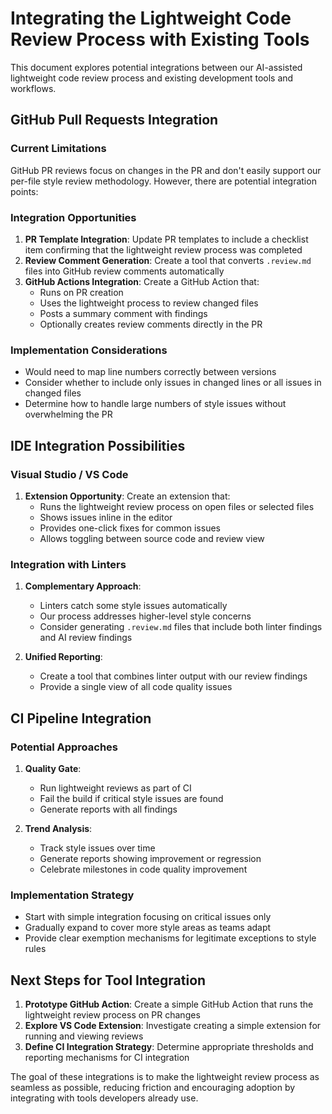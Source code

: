 # Integrating the Lightweight Code Review Process with Existing Tools

This document explores potential integrations between our AI-assisted lightweight code review process and existing development tools and workflows.

## GitHub Pull Requests Integration

### Current Limitations
GitHub PR reviews focus on changes in the PR and don't easily support our per-file style review methodology. However, there are potential integration points:

### Integration Opportunities
1. **PR Template Integration**: Update PR templates to include a checklist item confirming that the lightweight review process was completed
2. **Review Comment Generation**: Create a tool that converts `.review.md` files into GitHub review comments automatically
3. **GitHub Actions Integration**: Create a GitHub Action that:
   - Runs on PR creation
   - Uses the lightweight process to review changed files
   - Posts a summary comment with findings
   - Optionally creates review comments directly in the PR

### Implementation Considerations
- Would need to map line numbers correctly between versions
- Consider whether to include only issues in changed lines or all issues in changed files
- Determine how to handle large numbers of style issues without overwhelming the PR

## IDE Integration Possibilities

### Visual Studio / VS Code
1. **Extension Opportunity**: Create an extension that:
   - Runs the lightweight review process on open files or selected files
   - Shows issues inline in the editor
   - Provides one-click fixes for common issues
   - Allows toggling between source code and review view

### Integration with Linters
1. **Complementary Approach**: 
   - Linters catch some style issues automatically
   - Our process addresses higher-level style concerns
   - Consider generating `.review.md` files that include both linter findings and AI review findings

2. **Unified Reporting**:
   - Create a tool that combines linter output with our review findings
   - Provide a single view of all code quality issues

## CI Pipeline Integration

### Potential Approaches
1. **Quality Gate**: 
   - Run lightweight reviews as part of CI
   - Fail the build if critical style issues are found
   - Generate reports with all findings

2. **Trend Analysis**:
   - Track style issues over time
   - Generate reports showing improvement or regression
   - Celebrate milestones in code quality improvement

### Implementation Strategy
- Start with simple integration focusing on critical issues only
- Gradually expand to cover more style areas as teams adapt
- Provide clear exemption mechanisms for legitimate exceptions to style rules

## Next Steps for Tool Integration

1. **Prototype GitHub Action**: Create a simple GitHub Action that runs the lightweight review process on PR changes
2. **Explore VS Code Extension**: Investigate creating a simple extension for running and viewing reviews
3. **Define CI Integration Strategy**: Determine appropriate thresholds and reporting mechanisms for CI integration

The goal of these integrations is to make the lightweight review process as seamless as possible, reducing friction and encouraging adoption by integrating with tools developers already use.
